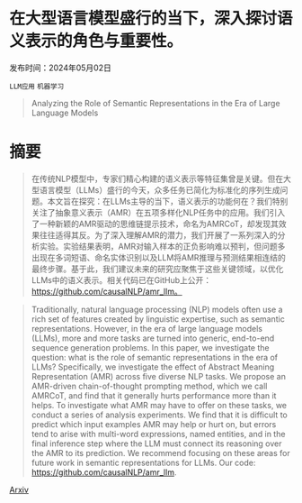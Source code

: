 # 在大型语言模型盛行的当下，深入探讨语义表示的角色与重要性。

发布时间：2024年05月02日

`LLM应用` `机器学习`

> Analyzing the Role of Semantic Representations in the Era of Large Language Models

# 摘要

> 在传统NLP模型中，专家们精心构建的语义表示等特征集曾是关键。但在大型语言模型（LLMs）盛行的今天，众多任务已简化为标准化的序列生成问题。本文旨在探究：在LLMs主导的当下，语义表示的功能何在？我们特别关注了抽象意义表示（AMR）在五项多样化NLP任务中的应用。我们引入了一种新颖的AMR驱动的思维链提示技术，命名为AMRCoT，却发现其效果往往适得其反。为了深入理解AMR的潜力，我们开展了一系列深入的分析实验。实验结果表明，AMR对输入样本的正负影响难以预判，但问题多出现在多词短语、命名实体识别以及LLM将AMR推理与预测结果相连结的最终步骤。基于此，我们建议未来的研究应聚焦于这些关键领域，以优化LLMs中的语义表示。相关代码已在GitHub上公开：https://github.com/causalNLP/amr_llm。

> Traditionally, natural language processing (NLP) models often use a rich set of features created by linguistic expertise, such as semantic representations. However, in the era of large language models (LLMs), more and more tasks are turned into generic, end-to-end sequence generation problems. In this paper, we investigate the question: what is the role of semantic representations in the era of LLMs? Specifically, we investigate the effect of Abstract Meaning Representation (AMR) across five diverse NLP tasks. We propose an AMR-driven chain-of-thought prompting method, which we call AMRCoT, and find that it generally hurts performance more than it helps. To investigate what AMR may have to offer on these tasks, we conduct a series of analysis experiments. We find that it is difficult to predict which input examples AMR may help or hurt on, but errors tend to arise with multi-word expressions, named entities, and in the final inference step where the LLM must connect its reasoning over the AMR to its prediction. We recommend focusing on these areas for future work in semantic representations for LLMs. Our code: https://github.com/causalNLP/amr_llm.

[Arxiv](https://arxiv.org/abs/2405.01502)